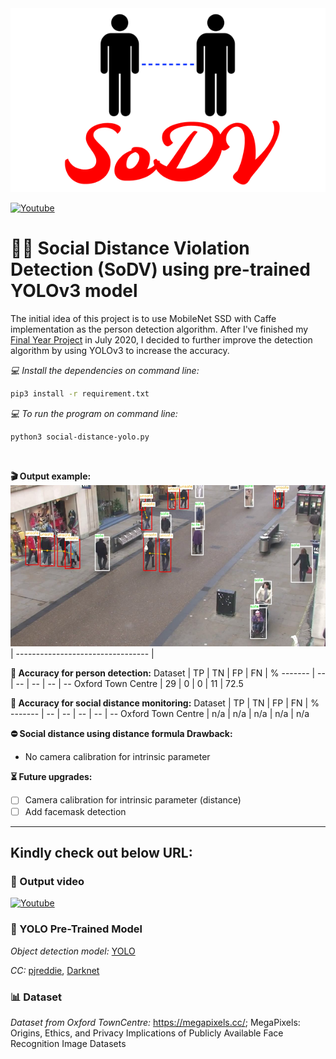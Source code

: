 <div align="center">
  <img src="images/SoDV.png">
</div>

[![Youtube](https://img.shields.io/badge/Youtube-Afiq_Harith-RED)](https://www.youtube.com/channel/UC3lrxKjDnlP18WwbE-Oa-0Q?view_as=subscriber)

# 🚶‍♂️ Social Distance Violation Detection (SoDV) using pre-trained YOLOv3 model

The initial idea of this project is to use MobileNet SSD with Caffe implementation as the person detection algorithm. After I've finished my [Final Year Project](https://github.com/afiqharith/Social-Distancing-and-Safety-Violation-Alert-ROI-MobileNetSSD-FYP) in July 2020, I decided to further improve the detection algorithm by using YOLOv3 to increase the accuracy.
</br>

_💻 Install the dependencies on command line:_

```sh
pip3 install -r requirement.txt
```

_💻 To run the program on command line:_

```sh
python3 social-distance-yolo.py
```

</br>

**🎬 Output example:**
![outputimage](/images/image.png) |
--------------------------------- |

**🎯 Accuracy for person detection:**
Dataset | TP | TN | FP | FN | %
------- | -- | -- | -- | -- | --
Oxford Town Centre | 29 | 0 | 0 | 11 | 72.5

**🎯 Accuracy for social distance monitoring:**
Dataset | TP | TN | FP | FN | %
------- | -- | -- | -- | -- | --
Oxford Town Centre | n/a | n/a | n/a | n/a | n/a

**⛔ Social distance using distance formula Drawback:**

- No camera calibration for intrinsic parameter

**⏳ Future upgrades:**

- [ ] Camera calibration for intrinsic parameter (distance)
- [ ] Add facemask detection

---

## Kindly check out below URL:

### 🎥 Output video

[![Youtube](https://img.shields.io/static/v1?message=YouTube&label=Social_Distance_Violation_Detection&color=RED)](https://www.youtube.com/watch?v=zXBDvDaJLHA)

### 👀 YOLO Pre-Trained Model

_Object detection model:_ [YOLO](https://pjreddie.com/darknet/yolo/)

_CC:_ [pjreddie](https://github.com/pjreddie/darknet.git), [Darknet](https://pjreddie.com/darknet/)

### 📊 Dataset

_Dataset from Oxford TownCentre:_ <https://megapixels.cc/>; MegaPixels: Origins, Ethics, and Privacy Implications of Publicly Available Face Recognition Image Datasets
